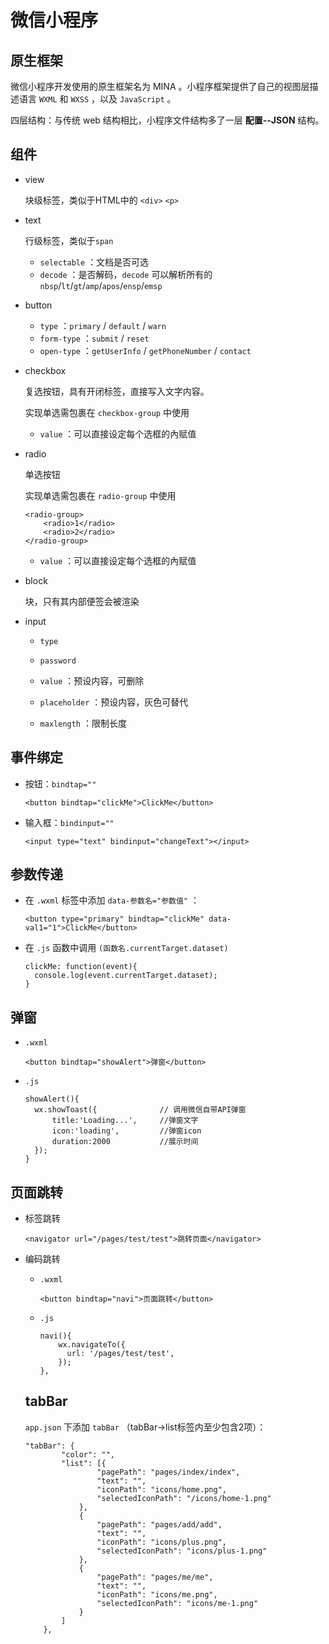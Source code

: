 # 微信小程序

## 原生框架

微信小程序开发使用的原生框架名为 MINA 。小程序框架提供了自己的视图层描述语言 `WXML` 和 `WXSS` ，以及 `JavaScript` 。

四层结构：与传统 web 结构相比，小程序文件结构多了一层 **配置--JSON** 结构。

## 组件

- view

  块级标签，类似于HTML中的 `<div>` `<p>` 

- text

  行级标签，类似于`span` 

  - `selectable` ：文档是否可选
  - `decode` ：是否解码，`decode` 可以解析所有的 `nbsp`/`lt`/`gt`/`amp`/`apos`/`ensp`/`emsp`

- button

  - `type` ：`primary` / `default` / `warn`
  - `form-type` ：`submit` / `reset`
  - `open-type` ：`getUserInfo` / `getPhoneNumber` / `contact` 

- checkbox

  复选按钮，具有开闭标签，直接写入文字内容。

  实现单选需包裹在 `checkbox-group` 中使用

  - `value` ：可以直接设定每个选框的內赋值

- radio

  单选按钮

  实现单选需包裹在 `radio-group` 中使用

  ```
  <radio-group>
      <radio>1</radio>
      <radio>2</radio>
  </radio-group>
  ```

  - `value` ：可以直接设定每个选框的內赋值

- block

  块，只有其内部便签会被渲染

- input

  - `type` 
  - `password`
  - `value` ：预设内容，可删除
  - `placeholder` ：预设内容，灰色可替代

  - `maxlength` ：限制长度

## 事件绑定

- 按钮：`bindtap=""`

  ```
  <button bindtap="clickMe">ClickMe</button>
  ```

- 输入框：`bindinput=""` 

  ```
  <input type="text" bindinput="changeText"></input>
  ```

  

## 参数传递

- 在 `.wxml` 标签中添加 `data-参数名="参数值"` ：

  ```
  <button type="primary" bindtap="clickMe" data-val1="1">ClickMe</button>
  ```

- 在 `.js` 函数中调用 `(函数名.currentTarget.dataset)`

  ```
  clickMe: function(event){
  	console.log(event.currentTarget.dataset);
  }
  ```



## 弹窗

- `.wxml` 

  ```
  <button bindtap="showAlert">弹窗</button>
  ```

- `.js` 

  ```
  showAlert(){
  	wx.showToast({				// 调用微信自带API弹窗
  		title:'Loading...',		//弹窗文字
  		icon:'loading',			//弹窗icon
  		duration:2000			//展示时间
  	});
  }
  ```


## 页面跳转

- 标签跳转

  ```
  <navigator url="/pages/test/test">跳转页面</navigator>
  ```

- 编码跳转

  - `.wxml`
  
    ```
    <button bindtap="navi">页面跳转</button>
    ```

  - `.js`
  
    ```
    navi(){
        wx.navigateTo({
          url: '/pages/test/test',
        });
    },
    ```
  
  ## tabBar
  
  `app.json` 下添加 `tabBar` （tabBar->list标签内至少包含2项）：
  
  ```
  "tabBar": {
          "color": "",
          "list": [{
                  "pagePath": "pages/index/index",
                  "text": "",
                  "iconPath": "icons/home.png",
                  "selectedIconPath": "/icons/home-1.png"
              },
              {
                  "pagePath": "pages/add/add",
                  "text": "",
                  "iconPath": "icons/plus.png",
                  "selectedIconPath": "icons/plus-1.png"
              },
              {
                  "pagePath": "pages/me/me",
                  "text": "",
                  "iconPath": "icons/me.png",
                  "selectedIconPath": "icons/me-1.png"
              }
          ]
      },
  ```
  
  
  
  
  
  
